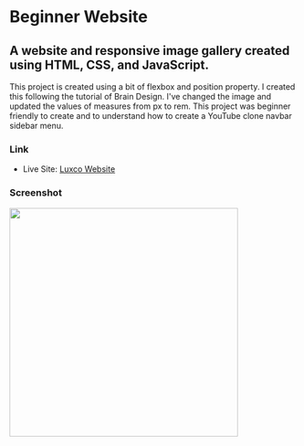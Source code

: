 <h1>Beginner Website</h1>

<h2>A website and responsive image gallery created using HTML, CSS, and JavaScript.</h2>

<p>This project is created using a bit of flexbox and position property. I created this following the tutorial of Brain Design. I've changed the image and updated the values of measures from px to rem. This project was beginner friendly to create and to understand how to create a YouTube clone navbar sidebar menu.</p>

### Link

- Live Site: [Luxco Website](https://leslielopez25.github.io/Beginner-Website/)

### Screenshot

<img src=".png" width="400">
